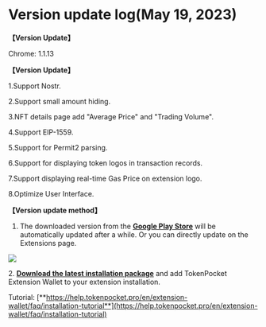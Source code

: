 # Version update log(May 19, 2023)

**【Version Update】**&#x20;

Chrome: 1.1.13



**【Version Update】**

1.Support Nostr.&#x20;

2.Support small amount hiding.&#x20;

3.NFT details page add "Average Price" and "Trading Volume".&#x20;

4.Support EIP-1559.&#x20;

5.Support for Permit2 parsing.&#x20;

6.Support for displaying token logos in transaction records.&#x20;

7.Support displaying real-time Gas Price on extension logo.&#x20;

8.Optimize User Interface.



**【Version update method】‌**

1. The downloaded version from the [**Google Play Store**](https://chrome.google.com/webstore/detail/tokenpocket/mfgccjchihfkkindfppnaooecgfneiii?hl=en-us) will be automatically updated after a while. Or you can directly update on the Extensions page.

![](<../../.gitbook/assets/组 6.png>)

2\. [**Download the latest installation package**](https://extension.tokenpocket.pro/#/) and add TokenPocket Extension Wallet to your extension installation.&#x20;

Tutorial: [**https://help.tokenpocket.pro/en/extension-wallet/faq/installation-tutorial**](https://help.tokenpocket.pro/en/extension-wallet/faq/installation-tutorial)
